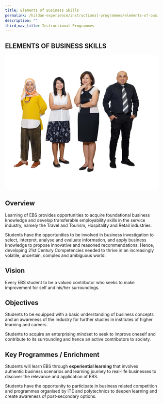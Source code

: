 ```yaml
---
title: Elements of Business Skills
permalink: /hildan-experience/instructional-programmes/elements-of-business-skills/
description: ""
third_nav_title: Instructional Programmes
---
```


ELEMENTS OF BUSINESS SKILLS
---------------------------

![](/images/Staff/EBS.jpg)


Overview
--------

Learning of EBS provides opportunities to acquire foundational business knowledge and develop transferable employability skills in the service industry, namely the Travel and Tourism, Hospitality and Retail industries.

Students have the opportunities to be involved in business investigation to select, interpret, analyse and evaluate information, and apply business knowledge to propose innovative and reasoned recommendations. Hence, developing 21st Century Competencies needed to thrive in an increasingly volatile, uncertain, complex and ambiguous world.

  

Vision
------

Every EBS student to be a valued contributor who seeks to make improvement for self and his/her surroundings.

  

Objectives
----------

Students to be equipped with a basic understanding of business concepts and an awareness of the industry for further studies in institutes of higher learning and careers.

Students to acquire an enterprising mindset to seek to improve oneself and contribute to its surrounding and hence an active contributors to society.

Key Programmes / Enrichment
---------------------------

Students will learn EBS through **experiential learning** that involves authentic business scenarios and learning journey to real-life businesses to discover the relevance and application of EBS.

Students have the opportunity to participate in business related competition and programmes organised by ITE and polytechnics to deepen learning and create awareness of post-secondary options.